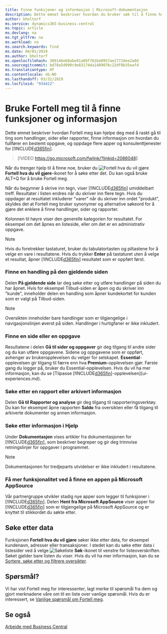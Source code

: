 ```yaml
---
title: Finne funksjoner og informasjon | Microsoft-dokumentasjon
description: Dette emnet beskriver hvordan du bruker søk til å finne handlinger, sider, rapporter, dokumentasjon og data, i tillegg til andre programmer og konsulenttjenester.
author: bholtorf
ms.service: dynamics365-business-central
ms.topic: article
ms.devlang: na
ms.tgt_pltfrm: na
ms.workload: na
ms.search.keywords: find
ms.date: 04/01/2019
ms.author: bholtorf
ms.openlocfilehash: 309146e68abe91a89f761be0957ae27718ee2a0d
ms.sourcegitcommit: bd78a5d990c9e83174da1409076c22df8b35eafd
ms.translationtype: HT
ms.contentlocale: nb-NO
ms.lasthandoff: 03/31/2019
ms.locfileid: "934422"
---
```

# <a name="using-tell-me-to-find-features-and-information"></a>Bruke Fortell meg til å finne funksjoner og informasjon  
Dette emnet beskriver hvordan Fortell meg kan hjelpe deg med å raskt gå til ting som handlinger, sider eller rapporter, finne informasjon om hvordan du fullfører en bestemt oppgave, og oppdage flere apper og konsulenttjenester for [!INCLUDE[d365fin](includes/d365fin_md.md)].  
  

> [!VIDEO https://go.microsoft.com/fwlink/?linkid=2086048]

Når du trenger hjelp til å finne noe, bruker du ![Fortell hva du vil gjøre](media/ui-search/search.png "Søk etter side eller rapport") **Fortell hva du vil gjøre**-ikonet for å søke etter det. Du kan også bruke ALT+Q for å bruke Fortell meg.

Når du begynner å skrive inn tegn, viser [!INCLUDE[d365fin](includes/d365fin_md.md)] umiddelbart treff. Resultater i listen endres når du skriver inn flere tegn. Hvis du oppdager at resultatet inkluderer "varer" når du skriver inn ordet "produkt", skyldes det at Fortell meg bruker synonymer og alternative søkeord for å gjøre det enklere å finne handlinger, sider og rapporter. 

Kolonnen til høyre viser den generelle kategorien for resultatet. For eksempel om det åpnes en listeside, eller om det er en administrativ oppgave.  

> [!NOTE]  
>   Hvis du foretrekker tastaturet, bruker du tabulatortasten og piltastene for å velge en vare i resultatene. Hvis du trykker **Enter** på tastaturet uten å velge et resultat, åpner [!INCLUDE[d365fin](includes/d365fin_md.md)] resultatet som er oppført først.

### <a name="find-an-action-on-the-current-page"></a>Finne en handling på den gjeldende siden
Delen **På gjeldende side** lar deg søke etter og utføre handlinger på siden du har åpnet. Hvis for eksempel Tilbud-siden er åpen og du skriver inn "kunde", inneholder delen en handling som åpner kundekortet for kunden som er valgt på Tilbud-siden. 

> [!NOTE]  
>   Oversikten inneholder bare handlinger som er tilgjengelige i navigasjonslinjen øverst på siden. Handlinger i hurtigfaner er ikke inkludert.  

### <a name="find-a-page-or-a-task"></a>Finne en side eller en oppgave
Resultatene i delen **Gå til sider og oppgaver** gir deg tilgang til andre sider og du kan utføre oppgavene. Sidene og oppgavene som er oppført, avhenger av brukeropplevelsen du velger for selskapet. **Essential**-opplevelsen gir tilgang til færre enn hva **Premium**-opplevelsen gjør. Første gang du logger på, bruker du Essential-opplevelsen. Hvis du vil ha mer informasjon, kan du se [Tilpasse [!INCLUDE[d365fin](includes/d365fin_md.md)]-opplevelsen](ui-experiences.md).

### <a name="find-a-report-or-archived-information"></a>Søke etter en rapport eller arkivert informasjon
Delen **Gå til Rapporter og analyse** gir deg tilgang til rapporteringsverktøy. Du kan for eksempel åpne rapporten **Saldo** fra oversikten eller få tilgang til arkiverte dokumenter og annen informasjon.  

### <a name="find-information-in-the-help"></a>Søke etter informasjon i Hjelp
Under **Dokumentasjon** vises artikler fra dokumentasjonen for [!INCLUDE[d365fin](includes/d365fin_md.md)], som beskriver begreper og gir deg trinnvise retningslinjer for oppgaver i programmet.    

> [!NOTE]  
>   Dokumentasjonen for tredjeparts utvidelser er ikke inkludert i resultatene. 

### <a name="get-more-functionality-by-finding-an-app-on-microsoft-appsource"></a>Få mer funksjonalitet ved å finne en appen på Microsoft AppSource
Vår partnergruppe utvikler stadig nye apper som legger til funksjoner i [!INCLUDE[d365fin](includes/d365fin_md.md)]. Delen **Hent fra Microsoft AppSource** viser apper for [!INCLUDE[d365fin](includes/d365fin_md.md)] som er tilgjengelige på Microsoft AppSource og er knyttet til stikkordet du søkte etter.

## <a name="searching-for-data"></a>Søke etter data
Funksjonen **Fortell hva du vil gjøre** søker ikke etter data, for eksempel kundenavn, adresser eller transaksjoner. I stedet kan du søke etter data i listesider ved å velge ![Søkeliste](media/ui-search/search-list.png "Søkeliste-ikon") **Søk**-ikonet til venstre for listeoverskriften. Søket gjelder bare listen du viser. Hvis du vil ha mer informasjon, kan du se [Sortere, søke etter og filtrere oversikter](ui-enter-criteria-filters.md).

## <a name="questions"></a>Spørsmål?
Vi har vist Fortell meg for interessenter, lagt merke til spørsmål fra dem og gjort merknadene våre om til en liste over vanlige spørsmål. Hvis du er interessert, se [Vanlige spørsmål om Fortell meg](ui-search-faq.md).

## <a name="see-also"></a>Se også
[Arbeide med Business Central](ui-work-product.md)
